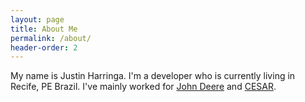 ```yaml
---
layout: page
title: About Me
permalink: /about/
header-order: 2
---
```


My name is Justin Harringa. I'm a developer who is currently living in
Recife, PE Brazil. I've mainly worked for [John Deere](https://www.deere.com) 
and [CESAR](http://www.cesar.org.br).